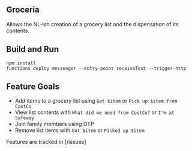 ## Groceria

Allows the NL-ish creation of a grocery list and the dispensation of its contents.

## Build and Run

```
npm install
functions deploy messenger --entry-point receiveText --trigger-http
```

## Feature Goals

* Add items to a grocery list using `Get $item` or `Pick up $item from CostCo`
* View list contents with `What did we need from CostCo?` or `I'm at Safeway`
* Join family members using OTP
* Remove list items with `Got $item` or `Picked up $item`

Features are tracked in [/issues]
